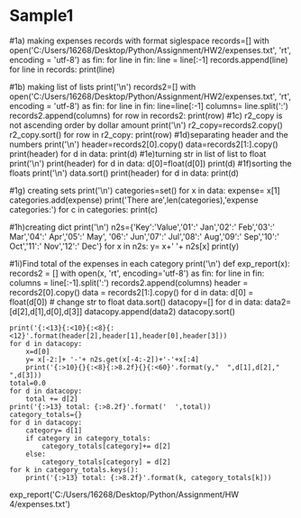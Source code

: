 # Sample1

#1a) making expenses records with format siglespace
records=[]
with open('C:/Users/16268/Desktop/Python/Assignment/HW2/expenses.txt', 'rt',
          encoding = 'utf-8') as fin:
    for line in fin:
        line = line[:-1]
        records.append(line)
    for line in records:
        print(line)

#1b) making list of lists
    print('\n')
records2=[]
with open('C:/Users/16268/Desktop/Python/Assignment/HW2/expenses.txt', 'rt',
          encoding = 'utf-8') as fin:
    for line in fin:
        line=line[:-1]
        columns= line.split(':')
        records2.append(columns)
    for row in records2:
        print(row)
#1c) r2_copy is not ascending order by dollar amount
    print('\n')
    r2_copy=records2.copy()
    r2_copy.sort()
    for row in r2_copy:
        print(row)
#1d)separating header and the numbers
    print('\n')
    header=records2[0].copy()
    data=records2[1:].copy()
    print(header)
    for d in data:
        print(d)
#1e)turning str in list of list to float
    print('\n')
    print(header)
    for d in data:
        d[0]=float(d[0])
        print(d)
#1f)sorting the floats 
    print('\n')
    data.sort()
    print(header)
    for d in data:
        print(d)

#1g) creating sets
    print('\n')
    categories=set()
    for x in data:
        expense= x[1]
        categories.add(expense)
    print('There are',len(categories),'expense categories:')
    for c in categories:
        print(c)

#1h)creating dict
    print('\n')
n2s={'Key':'Value','01':'  Jan','02':'  Feb','03':'  Mar','04':'  Apr','05':'  May',
     '06':'  Jun','07':'  Jul','08':'  Aug','09':'  Sep','10':'  Oct','11':'  Nov','12':'  Dec'}
for x in n2s:
    y= x+'  '+ n2s[x]
    print(y)

#1i)Find total of the expenses in each category
print('\n')
def exp_report(x):
    records2 = []
    with open(x, 'rt', encoding='utf-8') as fin:
        for line in fin:
            columns = line[:-1].split(':')
            records2.append(columns)
    header = records2[0].copy()
    data = records2[1:].copy()
    for d in data:
        d[0] = float(d[0])  # change str to float
    data.sort()
    datacopy=[]
    for d in data:
        data2=[d[2],d[1],d[0],d[3]]
        datacopy.append(data2)
        datacopy.sort()

    print('{:<13}{:<10}{:<8}{:<12}'.format(header[2],header[1],header[0],header[3]))
    for d in datacopy:
        x=d[0]
        y= x[-2:]+ '-'+ n2s.get(x[-4:-2])+'-'+x[:4]
        print('{:>10}{}{:<8}{:>8.2f}{}{:<60}'.format(y,"  ",d[1],d[2],"  ",d[3]))
    total=0.0
    for d in datacopy:
        total += d[2]
    print('{:>13} total: {:>8.2f}'.format('  ',total))
    category_totals={}
    for d in datacopy:
        category= d[1]
        if category in category_totals:
            category_totals[category]+= d[2]
        else:
            category_totals[category] = d[2]
    for k in category_totals.keys():
        print('{:>13} total: {:>8.2f}'.format(k, category_totals[k]))
    
exp_report('C:/Users/16268/Desktop/Python/Assignment/HW 4/expenses.txt')
    
    
        
    
    
    

    
        
        
    
    
 
        


